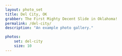 ```yaml
---
layout: photo_set
title: Del City, OK
grabber: The First Mighty Decent Slide in Oklahoma!
permalink: /del-city/
description: "An example photo gallery."

photos:
    set: del-city
    size: 10
---
```

